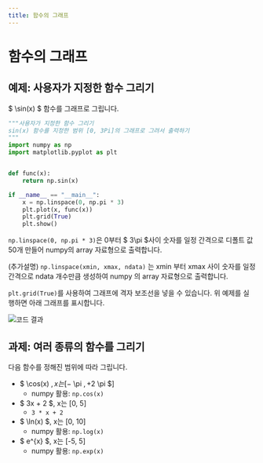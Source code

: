 ```yaml
---
title: 함수의 그래프
---
```

# 함수의 그래프

## 예제: 사용자가 지정한 함수 그리기

$ \sin(x) $ 함수를 그래프로 그립니다.

```python
"""사용자가 지정한 함수 그리기
sin(x) 함수를 지정한 범위 [0, 3Pi]의 그래프로 그려서 출력하기
"""
import numpy as np
import matplotlib.pyplot as plt


def func(x):
    return np.sin(x)

if __name__ == "__main__":
    x = np.linspace(0, np.pi * 3)
    plt.plot(x, func(x))
    plt.grid(True)
    plt.show()

```

`np.linspace(0, np.pi * 3)`은 0부터 $ 3\pi $사이 숫자를 일정 간격으로 디폴트 값 50개 만들어 numpy의 array 자료형으로 출력합니다.

(추가설명) `np.linspace(xmin, xmax, ndata)` 는 xmin 부터 xmax 사이 숫자를 일정 간격으로 ndata 개수만큼 생성하여 numpy 의 array 자료형으로 출력합니다.

`plt.grid(True)`를 사용하여 그래프에 격자 보조선을 넣을 수 있습니다. 위 예제를 실행하면 아래 그래프를 표시합니다.

![코드 결과](../assets/function_plot_1.png)

## 과제: 여러 종류의 함수를 그리기

다음 함수를 정해진 범위에 따라 그립니다.

- $ \cos(x) $, x는 [-$ \pi $, +2$ \pi $]
  - numpy 활용: `np.cos(x)`
- $ 3x + 2 $, x는 [0, 5]
  - `3 * x + 2`
- $ \ln(x) $, x는 [0, 10]
  - numpy 활용: `np.log(x)`
- $ e^{x} $, x는 [-5, 5]
  - numpy 활용: `np.exp(x)`
